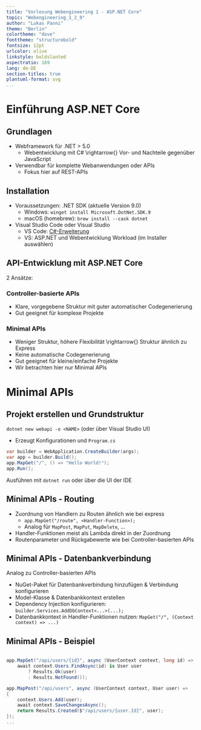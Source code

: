 ```yaml
---
title: "Vorlesung Webengineering 1 - ASP.NET Core"
topic: "Webengineering_1_2_9"
author: "Lukas Panni"
theme: "Berlin"
colortheme: "dove"
fonttheme: "structurebold"
fontsize: 12pt
urlcolor: olive
linkstyle: boldslanted
aspectratio: 169
lang: de-DE
section-titles: true
plantuml-format: svg
...
```


# Einführung ASP.NET Core

## Grundlagen

- Webframework für .NET > 5.0
  - Webentwicklung mit C# \rightarrow{} Vor- und Nachteile gegenüber JavaScript
- Verwendbar für komplette Webanwendungen oder APIs
  - Fokus hier auf REST-APIs

## Installation

- Voraussetzungen: .NET SDK (aktuelle Version 9.0)
  - Windows: `winget install Microsoft.DotNet.SDK.9`
  - macOS (homebrew): `brew install --cask dotnet`
- Visual Studio Code oder Visual Studio
  - VS Code: [C#-Erweiterung](https://marketplace.visualstudio.com/items?itemName=ms-dotnettools.csharp)
  - VS: ASP.NET und Webentwicklung Workload (im Installer auswählen)

## API-Entwicklung mit ASP.NET Core

2 Ansätze:

### Controller-basierte APIs

- Klare, vorgegebene Struktur mit guter automatischer Codegenerierung
- Gut geeignet für komplexe Projekte

### Minimal APIs

- Weniger Struktur, höhere Flexibilität \rightarrow{} Struktur ähnlich zu Express
- Keine automatische Codegenerierung
- Gut geeignet für kleine/einfache Projekte
- Wir betrachten hier nur Minimal APIs

# Minimal APIs

## Projekt erstellen und Grundstruktur

`dotnet new webapi -o <NAME>` (oder über Visual Studio UI)

- Erzeugt Konfigurationen und `Program.cs`

```C#
var builder = WebApplication.CreateBuilder(args);
var app = builder.Build();
app.MapGet("/", () => "Hello World!");
app.Run();
```

Ausführen mit `dotnet run` oder über die UI der IDE

## Minimal APIs - Routing

- Zuordnung von Handlern zu Routen ähnlich wie bei express
  - `app.MapGet("/route", <Handler-Function>);`
  - Analog für `MapPost`, `MapPut`, `MapDelete`, ...
- Handler-Funktionen meist als Lambda direkt in der Zuordnung
- Routenparameter und Rückgabewerte wie bei Controller-basierten APIs

## Minimal APIs - Datenbankverbindung

Analog zu Controller-basierten APIs

- NuGet-Paket für Datenbankverbindung hinzufügen & Verbindung konfigurieren
- Model-Klasse & Datenbankkontext erstellen
- Dependency Injection konfigurieren: `builder.Services.AddDbContext<...>(...);`
- Datenbankkontext in Handler-Funktionen nutzen: `MapGet("/", (Context context) => ...)`

## Minimal APIs - Beispiel

```C#

app.MapGet("/api/users/{id}", async (UserContext context, long id) =>
    await context.Users.FindAsync(id) is User user
        ? Results.Ok(user)
        : Results.NotFound());

app.MapPost("/api/users", async (UserContext context, User user) =>
{
    context.Users.Add(user);
    await context.SaveChangesAsync();
    return Results.Created($"/api/users/{user.Id}", user);
});
...
```
